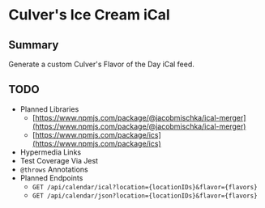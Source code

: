 # Culver's Ice Cream iCal

## Summary

Generate a custom Culver's Flavor of the Day iCal feed.

## TODO

* Planned Libraries
  * [https://www.npmjs.com/package/@jacobmischka/ical-merger](https://www.npmjs.com/package/@jacobmischka/ical-merger)
  * [https://www.npmjs.com/package/ics](https://www.npmjs.com/package/ics)
* Hypermedia Links
* Test Coverage Via Jest
* `@throws` Annotations
* Planned Endpoints
  * `GET /api/calendar/ical?location={locationIDs}&flavor={flavors}`
  * `GET /api/calendar/json?location={locationIDs}&flavor={flavors}`
